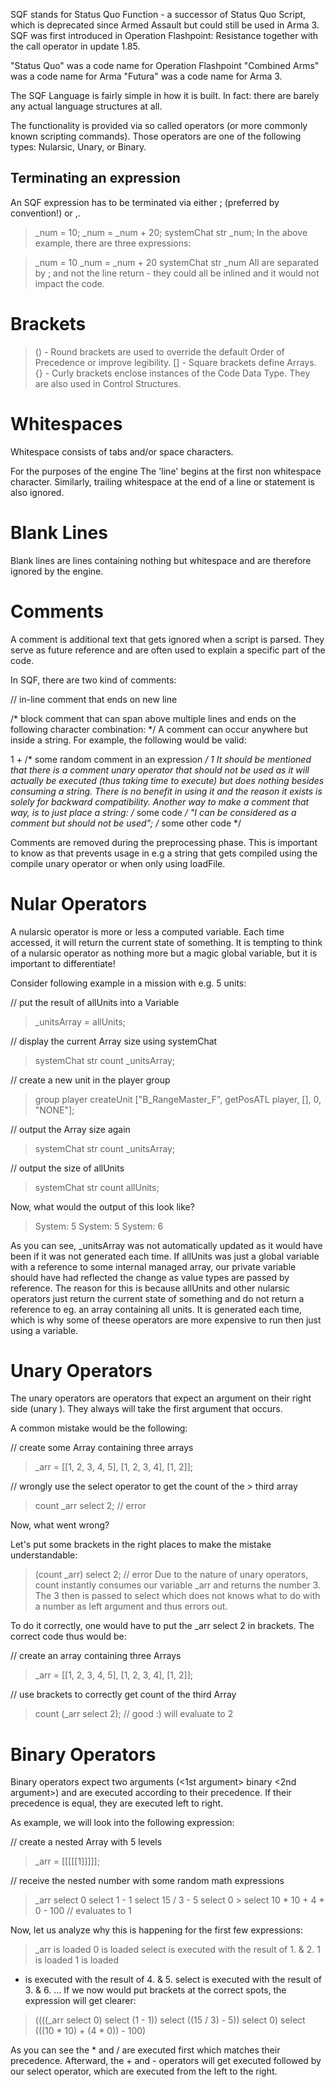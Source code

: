 SQF stands for Status Quo Function - a successor of Status Quo Script, which is deprecated since Armed Assault but could still be used in Arma 3. SQF was first introduced in Operation Flashpoint: Resistance together with the call operator in update 1.85.


"Status Quo" was a code name for Operation Flashpoint
"Combined Arms" was a code name for Arma
"Futura" was a code name for Arma 3.


The SQF Language is fairly simple in how it is built. In fact: there are barely any actual language structures at all.

The functionality is provided via so called operators (or more commonly known scripting commands). Those operators are one of the following types: Nularsic, Unary, or Binary.



## Terminating an expression
An SQF expression has to be terminated via either ; (preferred by convention!) or ,.

> _num = 10; 
_num = _num + 20; systemChat str _num;
In the above example, there are three expressions:

> _num = 10
_num = _num + 20
systemChat str _num
All are separated by ; and not the line return - they could all be inlined and it would not impact the code.



# Brackets
>() - Round brackets are used to override the default Order of Precedence or improve legibility.
[] - Square brackets define Arrays.
{} - Curly brackets enclose instances of the Code Data Type. They are also used in Control Structures.


# Whitespaces
Whitespace consists of tabs and/or space characters.

For the
 purposes of the
   engine
     The 'line' begins at the first non whitespace character.
Similarly, trailing whitespace at the end of a line or statement is also ignored.



# Blank Lines
Blank lines are lines containing nothing but whitespace and are therefore ignored by the engine.



# Comments
A comment is additional text that gets ignored when a script is parsed. They serve as future reference and are often used to explain a specific part of the code.

In SQF, there are two kind of comments:

// in-line comment that ends on new line

/* block comment that can span above multiple lines
and ends on the following character combination: */
A comment can occur anywhere but inside a string. For example, the following would be valid:

1 + /* some random comment in an expression */ 1
It should be mentioned that there is a comment unary operator that should not be used as it will actually be executed (thus taking time to execute) but does nothing besides consuming a string. There is no benefit in using it and the reason it exists is solely for backward compatibility. Another way to make a comment that way, is to just place a string: /* some code */ "I can be considered as a comment but should not be used"; /* some other code */

Comments are removed during the preprocessing phase. This is important to know as that prevents usage in e.g a string that gets compiled using the compile unary operator or when only using loadFile.



# Nular Operators
A nularsic operator is more or less a computed variable. Each time accessed, it will return the current state of something. It is tempting to think of a nularsic operator as nothing more but a magic global variable, but it is important to differentiate!

Consider following example in a mission with e.g. 5 units:

// put the result of allUnits into a Variable
> _unitsArray = allUnits;

// display the current Array size using systemChat
> systemChat str count _unitsArray;

// create a new unit in the player group
>group player createUnit ["B_RangeMaster_F", getPosATL player, [], 0, "NONE"];

// output the Array size again
> systemChat str count _unitsArray;

// output the size of allUnits
>systemChat str count allUnits;

Now, what would the output of this look like?

>System: 5
System: 5
System: 6

As you can see, _unitsArray was not automatically updated as it would have been if it was not generated each time. If allUnits was just a global variable with a reference to some internal managed array, our private variable should have had reflected the change as value types are passed by reference. The reason for this is because allUnits and other nularsic operators just return the current state of something and do not return a reference to eg. an array containing all units. It is generated each time, which is why some of theese operators are more expensive to run then just using a variable.

# Unary Operators
The unary operators are operators that expect an argument on their right side (unary <argument>). They always will take the first argument that occurs.

A common mistake would be the following:

// create some Array containing three arrays
> _arr = [[1, 2, 3, 4, 5], [1, 2, 3, 4], [1, 2]];

// wrongly use the select operator to get the count of the > third array
> count _arr select 2; // error

Now, what went wrong?

Let's put some brackets in the right places to make the mistake understandable:

> (count _arr) select 2; // error
Due to the nature of unary operators, count instantly consumes our variable _arr and returns the number 3. The 3 then is passed to select which does not knows what to do with a number as left argument and thus errors out.

To do it correctly, one would have to put the _arr select 2 in brackets. The correct code thus would be:

// create an array containing three Arrays
> _arr = [[1, 2, 3, 4, 5], [1, 2, 3, 4], [1, 2]];

// use brackets to correctly get count of the third Array
> count (_arr select 2); // good :) will evaluate to 2


# Binary Operators
Binary operators expect two arguments (<1st argument> binary <2nd argument>) and are executed according to their precedence. If their precedence is equal, they are executed left to right.

As example, we will look into the following expression:

// create a nested Array with 5 levels
> _arr = [[[[[1]]]]];

// receive the nested number with some random math expressions
> _arr select 0 select 1 - 1 select 15 / 3 - 5 select 0 > select 10 * 10 + 4 * 0 - 100 // evaluates to 1

Now, let us analyze why this is happening for the first few expressions:

>_arr is loaded
0 is loaded
select is executed with the result of 1. & 2.
1 is loaded
1 is loaded
- is executed with the result of 4. & 5.
select is executed with the result of 3. & 6.
...
If we now would put brackets at the correct spots, the expression will get clearer:

> ((((_arr select 0) select (1 - 1)) select ((15 / 3) - 5)) select 0) select (((10 * 10) + (4 * 0)) - 100)

As you can see the * and / are executed first which matches their precedence. Afterward, the + and - operators will get executed followed by our select operator, which are executed from the left to the right.